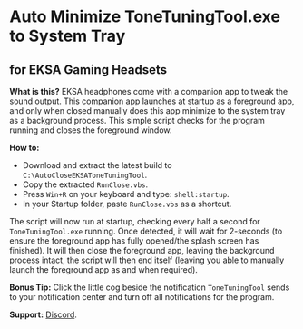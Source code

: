 # Auto Minimize ToneTuningTool.exe to System Tray
## for EKSA Gaming Headsets

**What is this?**
EKSA headphones come with a companion app to tweak the sound output. This companion app launches at startup as a foreground app, and only when closed manually does this app minimize to the system tray as a background process. This simple script checks for the program running and closes the foreground window.

**How to:**
- Download and extract the latest build to `C:\AutoCloseEKSAToneTuningTool`.
- Copy the extracted `RunClose.vbs`.
- Press `Win+R` on your keyboard and type: `shell:startup`.
- In your Startup folder, paste `RunClose.vbs` as a shortcut.

The script will now run at startup, checking every half a second for `ToneTuningTool.exe` running. Once detected, it will wait for 2-seconds (to ensure the foreground app has fully opened/the splash screen has finished). It will then close the foreground app, leaving the background process intact, the script will then end itself (leaving you able to manually launch the foreground app as and when required).

**Bonus Tip:**
Click the little cog beside the notification `ToneTuningTool` sends to your notification center and turn off all notifications for the program.


**Support:**
[Discord](https://discord.gg/e3eXGTJbjx).
